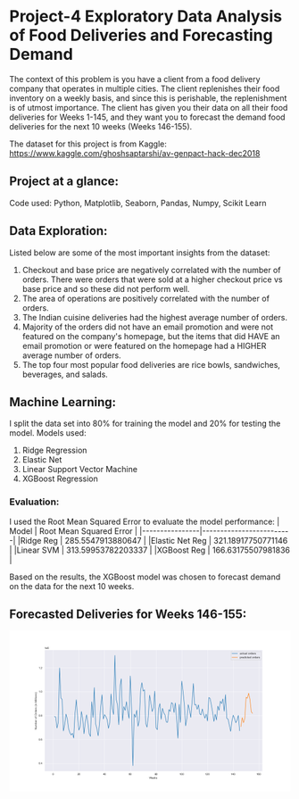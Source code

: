 # Project-4 Exploratory Data Analysis of Food Deliveries and Forecasting Demand

The context of this problem is you have a client from a food delivery company that operates in multiple cities. The client replenishes their food inventory on a weekly basis, and since this is perishable, the replenishment is of utmost importance. The client has given you their data on all their food deliveries for Weeks 1-145, and they want you to forecast the demand food deliveries for the next 10 weeks (Weeks 146-155). 

The dataset for this project is from Kaggle: https://www.kaggle.com/ghoshsaptarshi/av-genpact-hack-dec2018

## Project at a glance:
Code used: Python, Matplotlib, Seaborn, Pandas, Numpy, Scikit Learn

## Data Exploration:
Listed below are some of the most important insights from the dataset:
1. Checkout and base price are negatively correlated with the number of orders. There were orders that were sold at a higher checkout price vs base price and so these did not perform well.
2. The area of operations are positively correlated with the number of orders.
3. The Indian cuisine deliveries had the highest average number of orders.
4. Majority of the orders did not have an email promotion and were not featured on the company's homepage, but the items that did HAVE an email promotion or were featured on the homepage had a HIGHER average number of orders.
5. The top four most popular food deliveries are rice bowls, sandwiches, beverages, and salads.

## Machine Learning:
I split the data set into 80% for training the model and 20% for testing the model.
Models used:
1. Ridge Regression
2. Elastic Net
3. Linear Support Vector Machine
4. XGBoost Regression

### Evaluation:
I used the Root Mean Squared Error to evaluate the model performance:
| Model          | Root Mean Squared Error | 
|----------------|-------------------------|
|Ridge Reg       |    285.5547913880647    |
|Elastic Net Reg |    321.18917750771146   | 
|Linear SVM      |    313.59953782203337   |
|XGBoost Reg     |    166.63175507981836   |

Based on the results, the XGBoost model was chosen to forecast demand on the data for the next 10 weeks.

## Forecasted Deliveries for Weeks 146-155:
![Image](https://github.com/rafationgson/Project-4/blob/master/Food-Delivery-Forecast.png)
